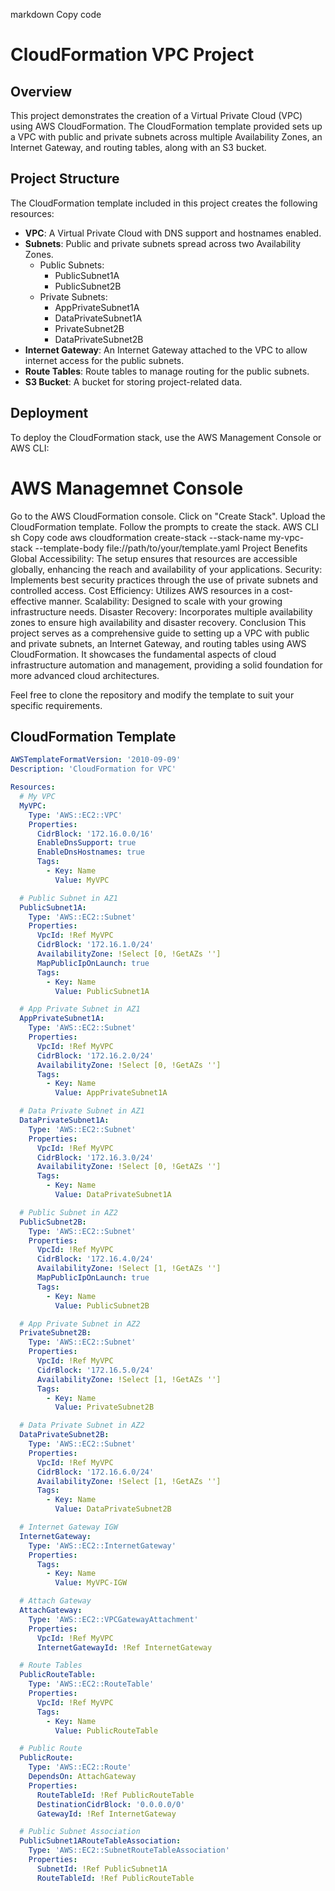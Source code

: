 markdown
Copy code
# CloudFormation VPC Project

## Overview

This project demonstrates the creation of a Virtual Private Cloud (VPC) using AWS CloudFormation. The CloudFormation template provided sets up a VPC with public and private subnets across multiple Availability Zones, an Internet Gateway, and routing tables, along with an S3 bucket.

## Project Structure

The CloudFormation template included in this project creates the following resources:

- **VPC**: A Virtual Private Cloud with DNS support and hostnames enabled.
- **Subnets**: Public and private subnets spread across two Availability Zones.
  - Public Subnets:
    - PublicSubnet1A
    - PublicSubnet2B
  - Private Subnets:
    - AppPrivateSubnet1A
    - DataPrivateSubnet1A
    - PrivateSubnet2B
    - DataPrivateSubnet2B
- **Internet Gateway**: An Internet Gateway attached to the VPC to allow internet access for the public subnets.
- **Route Tables**: Route tables to manage routing for the public subnets.
- **S3 Bucket**: A bucket for storing project-related data.

## Deployment
To deploy the CloudFormation stack, use the AWS Management Console or AWS CLI:

# AWS Managemnet Console
Go to the AWS CloudFormation console.
Click on "Create Stack".
Upload the CloudFormation template.
Follow the prompts to create the stack.
AWS CLI
sh
Copy code
aws cloudformation create-stack --stack-name my-vpc-stack --template-body file://path/to/your/template.yaml
Project Benefits
Global Accessibility: The setup ensures that resources are accessible globally, enhancing the reach and availability of your applications.
Security: Implements best security practices through the use of private subnets and controlled access.
Cost Efficiency: Utilizes AWS resources in a cost-effective manner.
Scalability: Designed to scale with your growing infrastructure needs.
Disaster Recovery: Incorporates multiple availability zones to ensure high availability and disaster recovery.
Conclusion
This project serves as a comprehensive guide to setting up a VPC with public and private subnets, an Internet Gateway, and routing tables using AWS CloudFormation. It showcases the fundamental aspects of cloud infrastructure automation and management, providing a solid foundation for more advanced cloud architectures.

Feel free to clone the repository and modify the template to suit your specific requirements.

## CloudFormation Template

```yaml
AWSTemplateFormatVersion: '2010-09-09'
Description: 'CloudFormation for VPC'

Resources:
  # My VPC
  MyVPC:
    Type: 'AWS::EC2::VPC'
    Properties:
      CidrBlock: '172.16.0.0/16'
      EnableDnsSupport: true
      EnableDnsHostnames: true
      Tags: 
        - Key: Name
          Value: MyVPC

  # Public Subnet in AZ1
  PublicSubnet1A:
    Type: 'AWS::EC2::Subnet'
    Properties:
      VpcId: !Ref MyVPC
      CidrBlock: '172.16.1.0/24'
      AvailabilityZone: !Select [0, !GetAZs '']
      MapPublicIpOnLaunch: true
      Tags:
        - Key: Name
          Value: PublicSubnet1A

  # App Private Subnet in AZ1
  AppPrivateSubnet1A:
    Type: 'AWS::EC2::Subnet'
    Properties:
      VpcId: !Ref MyVPC
      CidrBlock: '172.16.2.0/24'
      AvailabilityZone: !Select [0, !GetAZs '']
      Tags:
        - Key: Name
          Value: AppPrivateSubnet1A

  # Data Private Subnet in AZ1
  DataPrivateSubnet1A:
    Type: 'AWS::EC2::Subnet'
    Properties:
      VpcId: !Ref MyVPC
      CidrBlock: '172.16.3.0/24'
      AvailabilityZone: !Select [0, !GetAZs '']
      Tags:
        - Key: Name
          Value: DataPrivateSubnet1A

  # Public Subnet in AZ2
  PublicSubnet2B:
    Type: 'AWS::EC2::Subnet'
    Properties:
      VpcId: !Ref MyVPC
      CidrBlock: '172.16.4.0/24'
      AvailabilityZone: !Select [1, !GetAZs '']
      MapPublicIpOnLaunch: true
      Tags:
        - Key: Name
          Value: PublicSubnet2B

  # App Private Subnet in AZ2
  PrivateSubnet2B:
    Type: 'AWS::EC2::Subnet'
    Properties:
      VpcId: !Ref MyVPC
      CidrBlock: '172.16.5.0/24'
      AvailabilityZone: !Select [1, !GetAZs '']
      Tags:
        - Key: Name
          Value: PrivateSubnet2B

  # Data Private Subnet in AZ2
  DataPrivateSubnet2B:
    Type: 'AWS::EC2::Subnet'
    Properties: 
      VpcId: !Ref MyVPC
      CidrBlock: '172.16.6.0/24'
      AvailabilityZone: !Select [1, !GetAZs '']
      Tags:
        - Key: Name
          Value: DataPrivateSubnet2B

  # Internet Gateway IGW
  InternetGateway:
    Type: 'AWS::EC2::InternetGateway'
    Properties:
      Tags:
        - Key: Name
          Value: MyVPC-IGW

  # Attach Gateway
  AttachGateway:
    Type: 'AWS::EC2::VPCGatewayAttachment'
    Properties:
      VpcId: !Ref MyVPC
      InternetGatewayId: !Ref InternetGateway  

  # Route Tables
  PublicRouteTable:
    Type: 'AWS::EC2::RouteTable'       
    Properties:
      VpcId: !Ref MyVPC
      Tags:
        - Key: Name
          Value: PublicRouteTable

  # Public Route
  PublicRoute:
    Type: 'AWS::EC2::Route'
    DependsOn: AttachGateway
    Properties:
      RouteTableId: !Ref PublicRouteTable
      DestinationCidrBlock: '0.0.0.0/0'
      GatewayId: !Ref InternetGateway  

  # Public Subnet Association
  PublicSubnet1ARouteTableAssociation:
    Type: 'AWS::EC2::SubnetRouteTableAssociation'           
    Properties:
      SubnetId: !Ref PublicSubnet1A 
      RouteTableId: !Ref PublicRouteTable
